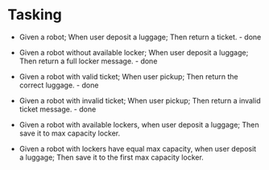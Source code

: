# Tasking

- Given a robot; When user deposit a luggage; Then return a ticket. - done
- Given a robot without available locker; When user deposit a luggage; Then return a full locker message. - done
- Given a robot with valid ticket; When user pickup; Then return the correct luggage. - done
- Given a robot with invalid ticket; When user pickup; Then return a invalid ticket message. - done
- Given a robot with available lockers, when user deposit a luggage; Then save it to max capacity locker.

- Given a robot with lockers have equal max capacity, when user deposit a luggage; Then save it to the first max capacity locker.
